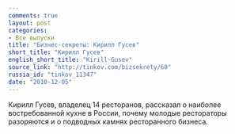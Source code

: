 ```yaml
---
comments: true
layout: post
categories:
- Все выпуски
title: "Бизнес-секреты: Кирилл Гусев"
short_title: "Кирилл Гусев"
english_short_title: "Kirill-Gusev"
source_link: "http://tinkov.com/bizsekrety/60"
russia_id: "tinkov_11347"
date: "2010-12-05"
---
```

Кирилл Гусев, владелец 14 ресторанов, рассказал о наиболее востребованной кухне в России, почему молодые рестораторы разоряются и о подводных камнях ресторанного бизнеса.
